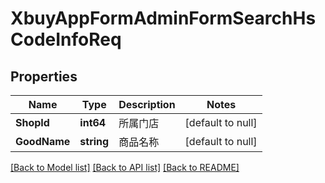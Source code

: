 # XbuyAppFormAdminFormSearchHsCodeInfoReq

## Properties
Name | Type | Description | Notes
------------ | ------------- | ------------- | -------------
**ShopId** | **int64** | 所属门店 | [default to null]
**GoodName** | **string** | 商品名称 | [default to null]

[[Back to Model list]](../README.md#documentation-for-models) [[Back to API list]](../README.md#documentation-for-api-endpoints) [[Back to README]](../README.md)

